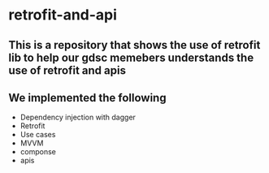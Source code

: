 # retrofit-and-api

## This is a repository that shows the use of retrofit lib to help our gdsc memebers understands the use of retrofit and apis
## We implemented the following
* Dependency injection with dagger
* Retrofit
* Use cases
* MVVM
* componse
* apis
